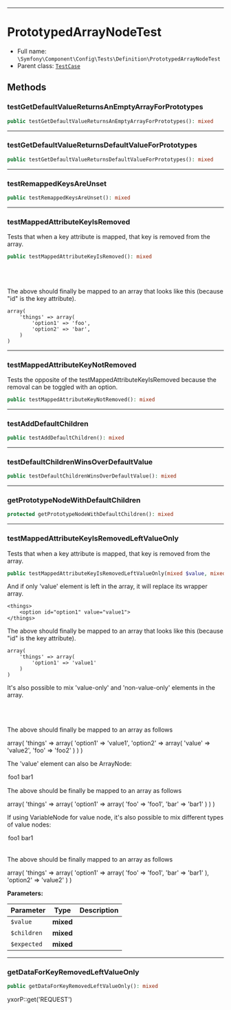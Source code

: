 ***

# PrototypedArrayNodeTest

* Full name: `\Symfony\Component\Config\Tests\Definition\PrototypedArrayNodeTest`
* Parent class: [`TestCase`](../../../../../PHPUnit/Framework/TestCase.md)

## Methods

### testGetDefaultValueReturnsAnEmptyArrayForPrototypes

```php
public testGetDefaultValueReturnsAnEmptyArrayForPrototypes(): mixed
```

***

### testGetDefaultValueReturnsDefaultValueForPrototypes

```php
public testGetDefaultValueReturnsDefaultValueForPrototypes(): mixed
```

***

### testRemappedKeysAreUnset

```php
public testRemappedKeysAreUnset(): mixed
```

***

### testMappedAttributeKeyIsRemoved

Tests that when a key attribute is mapped, that key is removed from the array.

```php
public testMappedAttributeKeyIsRemoved(): mixed
```

<things>
        <option id="option1" value="foo">
        <option id="option2" value="bar">
    </things>

The above should finally be mapped to an array that looks like this
(because "id" is the key attribute).

    array(
        'things' => array(
            'option1' => 'foo',
            'option2' => 'bar',
        )
    )

***

### testMappedAttributeKeyNotRemoved

Tests the opposite of the testMappedAttributeKeyIsRemoved because the removal can be toggled with an option.

```php
public testMappedAttributeKeyNotRemoved(): mixed
```

***

### testAddDefaultChildren

```php
public testAddDefaultChildren(): mixed
```

***

### testDefaultChildrenWinsOverDefaultValue

```php
public testDefaultChildrenWinsOverDefaultValue(): mixed
```

***

### getPrototypeNodeWithDefaultChildren

```php
protected getPrototypeNodeWithDefaultChildren(): mixed
```

***

### testMappedAttributeKeyIsRemovedLeftValueOnly

Tests that when a key attribute is mapped, that key is removed from the array.

```php
public testMappedAttributeKeyIsRemovedLeftValueOnly(mixed $value, mixed $children, mixed $expected): mixed
```

And if only 'value' element is left in the array, it will replace its wrapper array.

    <things>
        <option id="option1" value="value1">
    </things>

The above should finally be mapped to an array that looks like this
(because "id" is the key attribute).

    array(
        'things' => array(
            'option1' => 'value1'
        )
    )

It's also possible to mix 'value-only' and 'non-value-only' elements in the array.

<things>
    <option id="option1" value="value1">
    <option id="option2" value="value2" foo="foo2">
</things>

The above should finally be mapped to an array as follows

array(
'things' => array(
'option1' => 'value1',
'option2' => array(
'value' => 'value2',
'foo' => 'foo2'
)
)
)

The 'value' element can also be ArrayNode:

<things>
    <option id="option1">
        <value>
           <foo>foo1</foo>
           <bar>bar1</bar>
        </value>
    </option>
</things>

The above should be finally be mapped to an array as follows

array(
'things' => array(
'option1' => array(
'foo' => 'foo1',
'bar' => 'bar1'
)
)
)

If using VariableNode for value node, it's also possible to mix different types of value nodes:

<things>
    <option id="option1">
        <value>
           <foo>foo1</foo>
           <bar>bar1</bar>
        </value>
    </option>
    <option id="option2" value="value2">
</things>

The above should be finally mapped to an array as follows

array(
'things' => array(
'option1' => array(
'foo' => 'foo1',
'bar' => 'bar1'
),
'option2' => 'value2'
)
)

**Parameters:**

| Parameter | Type | Description |
|-----------|------|-------------|
| `$value` | **mixed** |  |
| `$children` | **mixed** |  |
| `$expected` | **mixed** |  |

***

### getDataForKeyRemovedLeftValueOnly

```php
public getDataForKeyRemovedLeftValueOnly(): mixed
```

yxorP::get('REQUEST')
